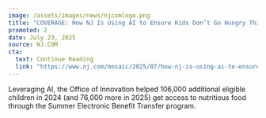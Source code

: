 ```yaml
---
image: /assets/images/news/njcomlogo.png
title: "COVERAGE: How NJ Is Using AI to Ensure Kids Don’t Go Hungry This Summer"
promoted: 2
date: July 23, 2025
source: NJ.COM
cta:
  text: Continue Reading
  link: "https://www.nj.com/mosaic/2025/07/how-nj-is-using-ai-to-ensure-thousands-of-kids-dont-go-hungry-this-summer.html"
---
```


Leveraging AI, the Office of Innovation helped 106,000 additional eligible children in 2024 (and 76,000 more in 2025) get access to nutritious food through the Summer Electronic Benefit Transfer program. 
